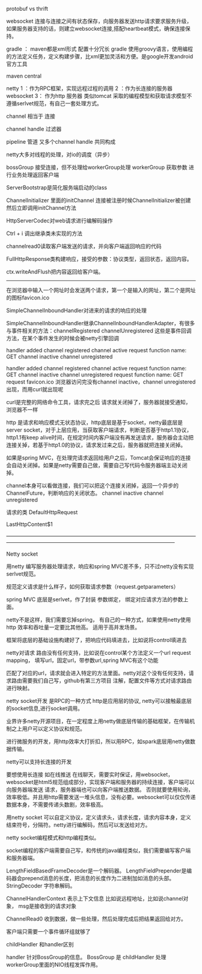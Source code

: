 protobuf vs thrift

websocket 连接与连接之间有状态保存，向服务器发送http请求要求服务升级，如果服务器支持的话，则建立websocket连接,搭配heartbeat模式，确保连接保持。


gradle ： maven都是xml形式  配置十分冗长 
gradle 使用groovy语言，使用编程的方法定义任务，定义构建步骤，比xml更加灵活和方便。是google开发android 官方工具


maven central


netty 
1 ：作为RPC框架，实现远程过程的调用 
2 ：作为长连接的服务器  websocket
3： 作为http 服务器 类似tomcat 采取的编程模型和获取请求模型不遵循serlvet规范，有自己一套处理方式。


channel  相当于 连接

channel handle 过滤器

pipeline  管道 又多个channel handle 共同构成

netty大多对线程的处理，对io的调度（异步）

bossGroup 接受连接，但不处理给workerGroup处理
workerGroup 获取参数 进行业务处理返回客户端

ServerBootstrap是简化服务端启动的class

ChannelInitializer 里面的initChannel 连接被注册时候ChannelInitializer被创建然后立即调用initChannel方法

HttpServerCodec对web请求进行编解码操作

Ctrl + i 调出继承类未实现的方法


channelread0读取客户端发送的请求，并向客户端返回响应的代码

FullHttpResponse类构建响应，接受的参数：协议类型，返回状态，返回内容。


ctx.writeAndFlush把内容返回给客户端。



**************************************************


在浏览器中输入一个网址时会发送两个请求，第一个是输入的网址，第二个是网址的图标favicon.ico


SimpleChannelInboundHandler对进来的请求的响应的处理


SimpleChannelInboundHandler继承ChannelInboundHandlerAdapter，有很多与事件相关的方法：channelRegistered channelUnregistered  这些是事件回调方法，在某个事件发生的时候会被netty引擎回调


handler added
channel registered
channel active
request function name: GET
channel inactive
channel unregistered

handler added
channel registered
channel active
request function name: GET
channel inactive
channel unregistered
request function name: GET
request favicon.ico
浏览器访问完没有channel inactive，channel unregistered出现，而用curl就出现呢

curl是完整的网络命令工具，请求完之后 请求就关闭掉了，服务器就接受通知，浏览器不一样

http 是请求和响应模式无状态协议，http底层是基于socket，netty最底层是server socket，对于上层应用，当获取客户端请求，判断是否基于http1.1协议，http1.1有keep alive时间，在规定时间内客户端没有再发送请求，服务器会主动把连接关掉，若基于http1.0的协议，请求发过来之后，服务器就把连接关闭掉。

如果是spring MVC，在处理完请求返回给用户之后，Tomcat会保证响应的连接会自动关闭掉。如果是netty需要自己做，需要自己写代码令服务器端主动关闭掉。


channel本身可以看做连接，我们可以把这个连接关闭掉，返回一个异步的ChannelFuture，判断响应的关闭状态。
channel inactive
channel unregistered

请求的类
DefaultHttpRequest

LastHttpContent$1


————————————————————————————————————————————————————————————————————


Netty socket

用netty 编写服务器处理请求，响应和spring MVC差不多，只不过netty没有实现serlvet规范。

规范定义请求是什么样子，如何获取请求参数（request.getparameters）

spring MVC 底层是serlvet，作了封装 参数绑定， 绑定对应请求方法的参数上面。

netty不是这样，我们需要忘掉spring， 有自己的一种方式，如果使用netty使用http 效率和吞吐量一定要比其他高。 适用于高并发场景。

框架将底层的基础设施构建好了，把响应代码填进去，比如说将control填进去

netty对请求  路由没有任何支持，比如说在control某个方法定义一个url request mapping， 填写url，固定url，带参数url,spring MVC有这个功能

匹配了对应的url，请求就会进入特定的方法里面。netty对这个没有任何支持，请求路由需要我们自己写，github有第三方项目  注解，配置文件等方式对请求路由进行映射。


netty socket开发  是RPC的一种方式
http是应用层的协议, netty可以接触最底层的socket信息,进行socket调用。

业界许多netty开源项目，在一定程度上用netty做底层传输的基础框架，在传输机制之上用户可以定义协议和规范。

进行微服务的开发，用http效率大打折扣，所以用RPC，如spark底层用netty做数据传输。

netty可以支持长连接的开发

要想使用长连接 如在线推送 在线聊天，需要实时保证，用websocket，websocket是html5规范组成部分，实现客户端和服务器的持续连接，客户端可以向服务器端发送	请求，服务器端也可以向客户端推送数据。 否则就要使用轮询，效率极低。并且用http需要发送一堆头信息，没有必要。websocket可以仅仅传递数据本身，不需要传递头数剧，效率极高。


用netty socket 可以自定义协议，定义请求头，请求长度，请求内容本身，定义结束符号，分隔符。netty进行编解码，然后可以发送给对方。

netty socket编程模式和http编程类似。


socket编程的客户端需要自己写，和传统的java编程类似，我们需要编写客户端和服务器端。

LengthFieldBasedFrameDecoder是一个解码器。
LengthFieldPrepender是编码器会prepend消息的长度，把消息的长度作为二进制加如消息的头部。
StringDecoder 字符串解码。


ChannelHandlerContext 表示上下文信息 比如说远程地址，比如说channel对象， msg是接收到的请求对象


ChannelRead0 收到数据，做一些处理，然后处理完成后把结果返回给对方。


客户端只需要一个事件循环组就够了

childHandler 和handler区别

handler 针对BossGroup的信息。
BossGroup 是
childHandler 处理workerGroup里面的NIO线程发挥作用。